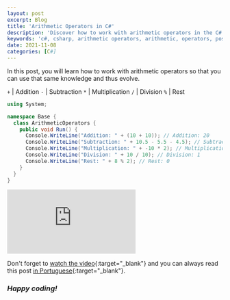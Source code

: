 ```yaml
---
layout: post
excerpt: Blog
title: 'Arithmetic Operators in C#'
description: 'Discover how to work with arithmetic operators in the C# programming language. Get answers to your questions with the theory and examples presented.'
keywords: 'c#, csharp, arithmetic operators, arithmetic, operators, post'
date: 2021-11-08
categories: [C#]
---
```


In this post, you will learn how to work with arithmetic operators so that you can use that same knowledge and thus evolve.

`+` | Addition
`-` | Subtraction
`*` | Multiplication
`/` | Division
`%` | Rest

```csharp
using System;

namespace Base {
  class ArithmeticOperators {
    public void Run() {
      Console.WriteLine("Addition: " + (10 + 10)); // Addition: 20
      Console.WriteLine("Subtraction: " + 10.5 - 5.5 - 4.5); // Subtraction: 0,5
      Console.WriteLine("Multiplication: " + -10 * 2); // Multiplication: -20
      Console.WriteLine("Division: " + 10 / 10); // Division: 1
      Console.WriteLine("Rest: " + 8 % 2); // Rest: 0
    }
  }
}
```

<div class="video-container">
  <iframe src="https://www.youtube.com/embed/x-xdi7NRJDs" frameborder="0" allowfullscreen></iframe>
</div>

Don't forget to [watch the video](https://youtu.be/x-xdi7NRJDs){:target="\_blank"} and you can always read this post [in Portuguese](https://caffeinealgorithm.com/blog/20211108/operadores-aritmeticos-em-csharp/){:target="\_blank"}.

### _Happy coding!_
